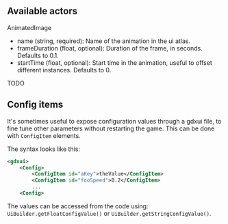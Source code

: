 ## Available actors

AnimatedImage
- name (string, required): Name of the animation in the ui atlas.
- frameDuration (float, optional): Duration of the frame, in seconds. Defaults to 0.1.
- startTime (float, optional): Start time in the animation, useful to offset different instances. Defaults to 0.

TODO

## Config items

It's sometimes useful to expose configuration values through a gdxui file, to fine tune other parameters without restarting the game. This can be done with `ConfigItem` elements.

The syntax looks like this:

```xml
<gdxui>
    <Config>
        <ConfigItem id="aKey">theValue</ConfigItem>
        <ConfigItem id="fooSpeed">0.2</ConfigItem>
        ...
    <Config>
```

The values can be accessed from the code using: `UiBuilder.getFloatConfigValue()` or `UiBuilder.getStringConfigValue()`.
